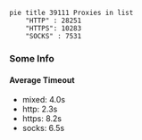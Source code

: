 
```mermaid
pie title 39111 Proxies in list
    "HTTP" : 28251
    "HTTPS": 10283
    "SOCKS" : 7531
```

### Some Info
#### Average Timeout

- mixed: 4.0s
- http: 2.3s
- https: 8.2s
- socks: 6.5s